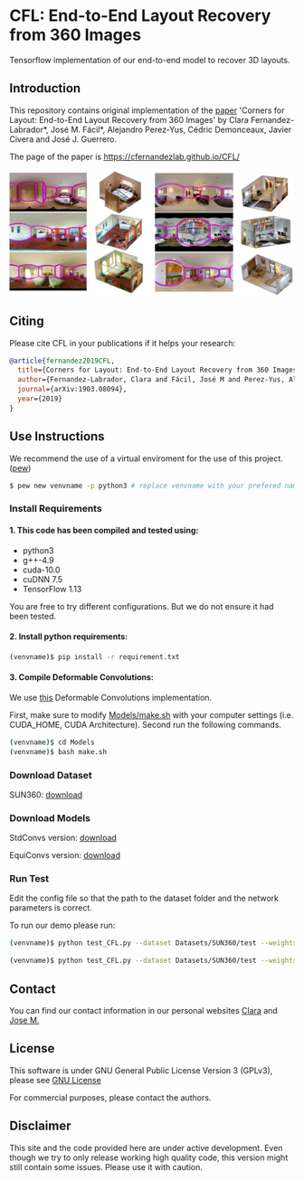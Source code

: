 # CFL: End-to-End Layout Recovery from 360 Images
Tensorflow implementation of our end-to-end model to recover 3D layouts.

## Introduction
This repository contains original implementation of the [paper](https://arxiv.org/abs/1903.08094) 'Corners for Layout: End-to-End Layout Recovery from 360 Images' by Clara Fernandez-Labrador*, José M. Fácil*, Alejandro Perez-Yus, Cédric Demonceaux, Javier Civera and José J. Guerrero.

The page of the paper is https://cfernandezlab.github.io/CFL/ 

<img src='img/layouts.png' width=900>

## Citing
Please cite CFL in your publications if it helps your research:
```bibtex
@article{fernandez2019CFL,
  title={Corners for Layout: End-to-End Layout Recovery from 360 Images},
  author={Fernandez-Labrador, Clara and Fácil, José M and Perez-Yus, Alejandro and Demonceaux, Cédric and Civera, Javier and Guerrero, José J},
  journal={arXiv:1903.08094},
  year={2019}
}
```

## Use Instructions
We recommend the use of a virtual enviroment for the use of this project. ([pew](https://github.com/berdario/pew))
```bash
$ pew new venvname -p python3 # replace venvname with your prefered name (it also works with python 2.7)
```
### Install Requirements
#### 1. This code has been compiled and tested using:
  - python3
  - g++-4.9
  - cuda-10.0
  - cuDNN 7.5
  - TensorFlow 1.13
 
 You are free to try different configurations. But we do not ensure it had been tested.
#### 2. Install  python requirements:
  ```bash
  (venvname)$ pip install -r requirement.txt
  ```
#### 3. Compile Deformable Convolutions:
  We use [this](https://github.com/Zardinality/TF_Deformable_Net) Deformable Convolutions implementation.
  
  First, make sure to modify [Models/make.sh](Models/make.sh) with your computer settings (i.e. CUDA_HOME, CUDA Architecture). Second run the following commands.
  ```bash
  (venvname)$ cd Models
  (venvname)$ bash make.sh
  ```

### Download Dataset
SUN360: [download](http://webdiis.unizar.es/~jmfacil/cfl/sun360)

### Download Models
StdConvs version: [download](http://webdiis.unizar.es/~jmfacil/cfl/stdconvs)

EquiConvs version: [download](http://webdiis.unizar.es/~jmfacil/cfl/equiconvs)
### Run Test
Edit the config file so that the path to the dataset folder and the network parameters is correct.

To run our demo please run:
```bash
(venvname)$ python test_CFL.py --dataset Datasets/SUN360/test --weights Weights/StdConvs/model.ckpt --network StdConvs --results results_std # Runs the test examples with Standard Convolutions and save results in 'results_std'
```
```bash
(venvname)$ python test_CFL.py --dataset Datasets/SUN360/test --weights Weights/EquiConvs/model.ckpt --network EquiConvs --results results_equi --network EquiConvs # Runs the test examples with Equirectangular Convolutions and save results in 'results_equi'
```
## Contact
You can find our contact information in our personal websites [Clara](https://cfernandezlab.github.io) and [Jose M.](http://webdiis.unizar.es/~jmfacil/)

## License 
This software is under GNU General Public License Version 3 (GPLv3), please see [GNU License](http://www.gnu.org/licenses/gpl.html)

For commercial purposes, please contact the authors.


## Disclaimer

This site and the code provided here are under active development. Even though we try to only release working high quality code, this version might still contain some issues. Please use it with caution.
